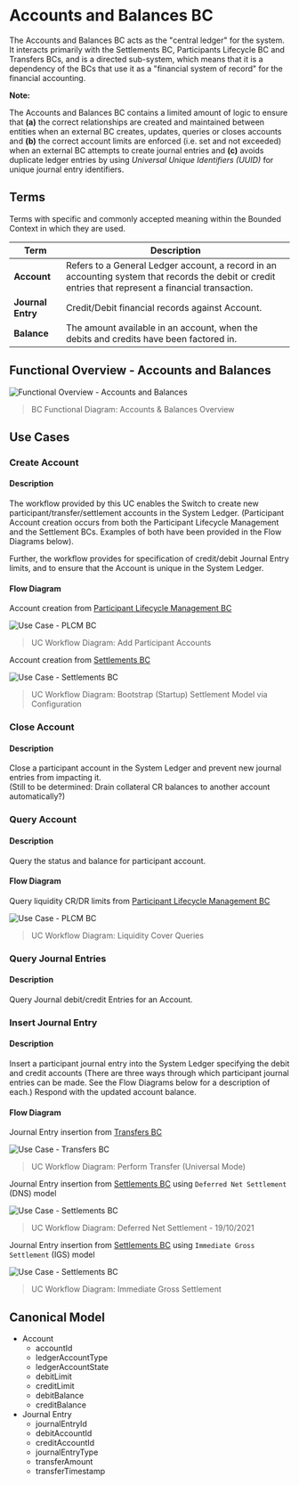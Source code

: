 # Accounts and Balances BC

The Accounts and Balances BC acts as the "central ledger" for the system. It interacts primarily with the Settlements BC, Participants Lifecycle BC and Transfers BCs, and is a directed sub-system, which means that it is a dependency of the BCs that use it as a "financial system of record" for the financial accounting.

**Note:**

The Accounts and Balances BC contains a limited amount of logic to ensure that **(a)** the correct relationships are created and maintained between entities when an external BC creates, updates, queries or closes accounts and **(b)** the correct account limits are enforced (i.e. set and not exceeded) when an external BC attempts to create journal entries and **\(c\)** avoids duplicate ledger entries by using *Universal Unique Identifiers (UUID)* for unique journal entry identifiers.

## Terms

Terms with specific and commonly accepted meaning within the Bounded Context in which they are used.

| Term              | Description                                                                                                                                           |
|-------------------|-------------------------------------------------------------------------------------------------------------------------------------------------------|
| **Account**       | Refers to a General Ledger account, a record in an accounting system that records the debit or credit entries that represent a financial transaction. |
| **Journal Entry** | Credit/Debit financial records against Account.                                                                                                       | 
| **Balance**       | The amount available in an account, when the debits and credits have been factored in.                                                                |

## Functional Overview - Accounts and Balances

![Functional Overview - Accounts and Balances](./assets/ML2RA_A&B-bcAccBal-FunctionalOverview_Mar22-c.png)
>BC Functional Diagram: Accounts & Balances Overview

## Use Cases

### Create Account

#### Description

The workflow provided by this UC enables the Switch to create new participant/transfer/settlement accounts in the System Ledger.  (Participant Account creation occurs from both the Participant Lifecycle Management and the Settlement BCs.  Examples of both have been provided in the Flow Diagrams below).

Further, the workflow provides for specification of credit/debit Journal Entry limits, and to ensure that the Account is unique in the System Ledger.

#### Flow Diagram

Account creation from [Participant Lifecycle Management BC](../participantLifecycleManagement/index.md)

![Use Case - PLCM BC](../participantLifecycleManagement/assets/ML2RA_PLM-ucAddParticipant_Mar22-a_P1-2.png)
>UC Workflow Diagram: Add Participant Accounts

Account creation from [Settlements BC](../settlements/index.md)

![Use Case - Settlements BC](../settlements/assets/ML2RA_SET-ucBootStrapSettleModViaConfig_Mar22-b.png)
>UC Workflow Diagram: Bootstrap (Startup) Settlement Model via Configuration

### Close Account

#### Description

Close a participant account in the System Ledger and prevent new journal entries from impacting it. <br/>(Still to be determined: Drain collateral CR balances to another account automatically?)

### Query Account

#### Description

Query the status and balance for participant account.

#### Flow Diagram

Query liquidity CR/DR limits from [Participant Lifecycle Management BC](../participantLifecycleManagement/index.md)

![Use Case - PLCM BC](../participantLifecycleManagement/assets/ML2RA_PLM-ucLiquidityCoverQueries_Mar22-a.png)
>UC Workflow Diagram: Liquidity Cover Queries

### Query Journal Entries

#### Description

Query Journal debit/credit Entries for an Account.

### Insert Journal Entry

#### Description

Insert a participant journal entry into the System Ledger specifying the debit and credit accounts (There are three ways through which participant journal entries can be made.  See the Flow Diagrams below for a description of each.)
Respond with the updated account balance.

#### Flow Diagram

Journal Entry insertion from [Transfers BC](../transfers/index.md)

![Use Case - Transfers BC](../transfers/assets/ML2RA_Trf_ucPerformTrfUniMode_Mar22a.png)
>UC Workflow Diagram: Perform Transfer (Universal Mode)

Journal Entry insertion from [Settlements BC](../settlements/index.md) using `Deferred Net Settlement` (DNS) model

![Use Case - Settlements BC](../settlements/assets/ML2RA_SET-ucDeferNetSettle_Mar22-a-P1-2.png)
>UC Workflow Diagram: Deferred Net Settlement - 19/10/2021

Journal Entry insertion from [Settlements BC](../settlements/index.md) using `Immediate Gross Settlement` (IGS) model

![Use Case - Settlements BC](../settlements/assets/ML2RA_SET-ucInstantGrossSettle_Mar22-a.png)
>UC Workflow Diagram: Immediate Gross Settlement

## Canonical Model

- Account
  - accountId
  - ledgerAccountType
  - ledgerAccountState
  - debitLimit
  - creditLimit
  - debitBalance
  - creditBalance
- Journal Entry
  - journalEntryId
  - debitAccountId
  - creditAccountId
  - journalEntryType
  - transferAmount
  - transferTimestamp

<!-- Footnotes themselves at the bottom. -->
<!-- ## Notes -->

[^1]: Common Interfaces: [Mojaloop Common Interface List](../../commonInterfaces.md)
